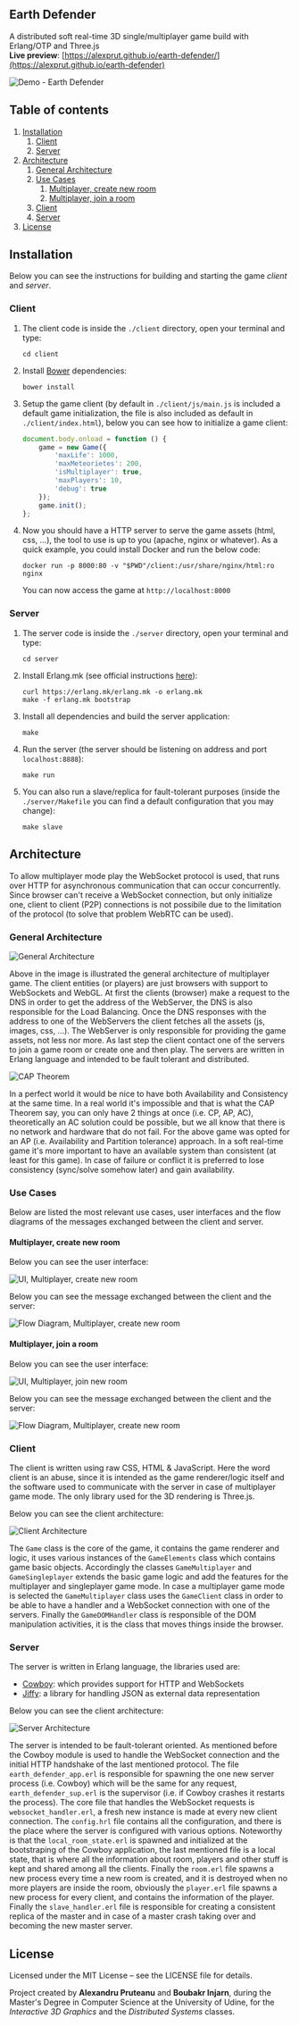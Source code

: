 Earth Defender
--------------
A distributed soft real-time 3D single/multiplayer game build with Erlang/OTP and Three.js  
__Live preview__: [https://alexprut.github.io/earth-defender/](https://alexprut.github.io/earth-defender)

![Demo - Earth Defender](https://github.com/alexprut/earth-defender/raw/master/documentation/img/EarthDefenderMultiplayer.png)


## Table of contents
1. [Installation](#installation)
    1. [Client](#client)
    2. [Server](#client)
2. [Architecture](#architecture)
    1. [General Architecture](#general-architecture)
    2. [Use Cases](#use-cases)
        1. [Multiplayer, create new room](#multiplayer-create-new-room)
        2. [Multiplayer, join a room](#multiplayer-join-a-room)
    4. [Client](#client-1)
    3. [Server](#server-1)
3. [License](#license)
    


## Installation
Below you can see the instructions for building and starting the game _client_ and _server_.

### Client
1. The client code is inside the ```./client``` directory, open your terminal and type:

    ```
    cd client
    ```

2. Install [Bower](https://bower.io/) dependencies:

    ```
    bower install
    ```

3. Setup the game client (by default in ```./client/js/main.js``` is included a default game initialization, the file is also included as default in ```./client/index.html```), below you can see how to initialize a game client:

    ```javascript
    document.body.onload = function () {
        game = new Game({
            'maxLife': 1000,
            'maxMeteorietes': 200,
            'isMultiplayer': true,
            'maxPlayers': 10,
            'debug': true
        });
        game.init();
    };
    ```

4. Now you should have a HTTP server to serve the game assets (html, css, ...), the tool to use is up to you (apache, nginx or whatever). As a quick example, you could install Docker and run the below code:

    ```
    docker run -p 8000:80 -v "$PWD"/client:/usr/share/nginx/html:ro nginx
    ```

    You can now access the game at ```http://localhost:8000```

### Server
1. The server code is inside the ```./server``` directory, open your terminal and type:

    ```
    cd server
    ```

2. Install Erlang.mk (see official instructions [here](https://erlang.mk/guide/installation.html)):

    ```
    curl https://erlang.mk/erlang.mk -o erlang.mk
    make -f erlang.mk bootstrap
    ```

3. Install all dependencies and build the server application:

    ```
    make
    ```

4. Run the server (the server should be listening on address and port ```localhost:8888```):

    ```
    make run
    ```

5. You can also run a slave/replica for fault-tolerant purposes (inside the ```./server/Makefile``` you can find a default configuration that you may change):

    ```
    make slave
    ```

## Architecture
To allow multiplayer mode play the WebSocket protocol is used, that runs over HTTP for asynchronous communication that can occur concurrently.
Since browser can't receive a WebSocket connection, but only initialize one, client to client (P2P) connections is not possibile
due to the limitation of the protocol (to solve that problem WebRTC can be used).

### General Architecture
![General Architecture](https://github.com/alexprut/earth-defender/raw/master/documentation/img/GeneralArchitecture.png)

Above in the image is illustrated the general architecture of multiplayer game. The client entities (or players) are just browsers with support to WebSockets and WebGL. At first the clients (browser) make a request to the DNS in order to get the address of the WebServer, the DNS is also responsible for the Load Balancing. Once the DNS responses with the address to one of the WebServers the client fetches all the assets (js, images, css, ...). The WebServer is only responsible for providing the game assets, not less nor more.
As last step the client contact one of the servers to join a game room or create one and then play. The servers are written in Erlang language and intended to be fault tolerant and distributed.

![CAP Theorem](https://github.com/alexprut/earth-defender/raw/master/documentation/img/CAP.png)

In a perfect world it would be nice to have both Availability and Consistency at the same time.
In a real world it's impossible and that is what the CAP Theorem say, you can only have 2 things at once (i.e. CP, AP, AC),
theoretically an AC solution could be possible, but we all know that there is no network and hardware that do not fail.
For the above game was opted for an AP (i.e. Availability and Partition tolerance) approach. In a soft real-time game it's more
important to have an available system than consistent (at least for this game). In case of failure or conflict it is preferred to lose
consistency (sync/solve somehow later) and gain availability.

### Use Cases
Below are listed the most relevant use cases, user interfaces and the flow diagrams of the messages exchanged between the client and server.

#### Multiplayer, create new room
Below you can see the user interface:

![UI, Multiplayer, create new room](https://github.com/alexprut/earth-defender/raw/master/documentation/img/MultiplayerCreateRoomUC.png)

Below you can see the message exchanged between the client and the server:

![Flow Diagram, Multiplayer, create new room](https://github.com/alexprut/earth-defender/raw/master/documentation/img/MultiplayerCreateRoom.png)

#### Multiplayer, join a room
Below you can see the user interface:

![UI, Multiplayer, join new room](https://github.com/alexprut/earth-defender/raw/master/documentation/img/MultiplayerJoinRoomUC.png)

Below you can see the message exchanged between the client and the server:

![Flow Diagram, Multiplayer, create new room](https://github.com/alexprut/earth-defender/raw/master/documentation/img/MultiplayerJoinRoom.png)

### Client
The client is written using raw CSS, HTML & JavaScript.
Here the word client is an abuse, since it is intended as the game renderer/logic itself and the software used to communicate with the server in case of multiplayer game mode.
The only library used for the 3D rendering is Three.js.

Below you can see the client architecture:

![Client Architecture](https://github.com/alexprut/earth-defender/raw/master/documentation/img/ClientArchitecture.png)

The ```Game``` class is the core of the game, it contains the game renderer and logic, it uses various instances of the ```GameElements``` class which contains game basic objects.
Accordingly the classes ```GameMultiplayer``` and ```GameSingleplayer``` extends the basic game logic and add the features for the multiplayer and singleplayer game mode.
In case a multiplayer game mode is selected the ```GameMultiplayer``` class uses the ```GameClient``` class in order to be able to have a handler and a WebSocket connection with one of the servers.
Finally the ```GameDOMHandler``` class is responsible of the DOM manipulation activities, it is the class that moves things inside the browser.

### Server
The server is written in Erlang language, the libraries used are:

*  [Cowboy](https://github.com/ninenines/cowboy): which provides support for HTTP and WebSockets
*  [Jiffy](https://github.com/davisp/jiffy): a library for handling JSON as external data representation

Below you can see the client architecture:

![Server Architecture](https://github.com/alexprut/earth-defender/raw/master/documentation/img/ServerArchitecture.png)

The server is intended to be fault-tolerant oriented. As mentioned before the Cowboy
module is used to handle the WebSocket connection and the initial HTTP handshake of the
last mentioned protocol. The file ```earth_defender_app.erl``` is responsible for spawning
the one new server process (i.e. Cowboy) which will be the same for any request, ```earth_defender_sup.erl```
is the supervisor (i.e. if Cowboy crashes it restarts the process).
The core file that handles the WebSocket requests is ```websocket_handler.erl```, a fresh new instance
is made at every new client connection. The ```config.hrl``` file contains all the configuration,
and there is the place where the server is configured with various options.
Noteworthy is that the ```local_room_state.erl``` is spawned and initialized at the bootstraping
of the Cowboy application, the last mentioned file is a local state, that is where all the
information about room, players and other stuff is kept and shared among all the clients.
Finally the ```room.erl``` file spawns a new process every time a new room is created, and it is destroyed
when no more players are inside the room, obviously the ```player.erl``` file spawns a new process
for every client, and contains the information of the player. Finally the ```slave_handler.erl``` file is responsible for creating a
 consistent replica of the master and in case of a master crash taking over and becoming the new master server.


License
-------
Licensed under the MIT License – see the LICENSE file for details.

Project created by __Alexandru Pruteanu__ and __Boubakr Injarn__, during the Master's Degree in Computer Science
at the University of Udine, for the _Interactive 3D Graphics_ and the _Distributed Systems_ classes.
